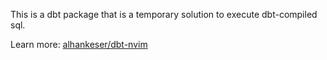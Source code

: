 This is a dbt package that is a temporary solution to execute dbt-compiled sql.

Learn more: [alhankeser/dbt-nvim](https://github.com/alhankeser/dbt-nvim)
